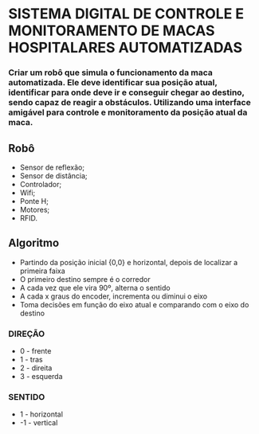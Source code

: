 # SISTEMA DIGITAL DE CONTROLE E MONITORAMENTO DE MACAS HOSPITALARES AUTOMATIZADAS

### Criar um robô que simula o funcionamento da maca automatizada. Ele deve identificar sua posição atual, identificar para onde deve ir e conseguir chegar ao destino, sendo capaz de reagir a obstáculos. Utilizando uma interface amigável para controle e monitoramento da posição atual da maca.

## Robô
* Sensor de reflexão;
* Sensor de distância;
* Controlador;
* Wifi;
* Ponte H;
* Motores;
* RFID.

## Algoritmo
* Partindo da posição inicial {0,0} e horizontal, depois de localizar a primeira faixa
* O primeiro destino sempre é o corredor
* A cada vez que ele vira 90º, alterna o sentido
* A cada x graus do encoder, incrementa ou diminui o eixo
* Toma decisões em função do eixo atual e comparando com o eixo do destino

### DIREÇÃO
* 0 - frente
* 1 - tras
* 2 - direita
* 3 - esquerda

### SENTIDO
*  1 - horizontal
* -1 - vertical
